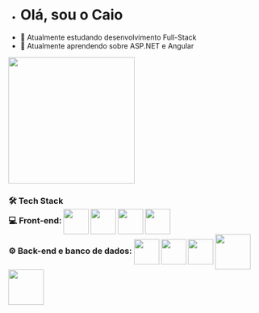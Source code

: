 - <h1> Olá, sou o Caio
- 👀 Atualmente estudando desenvolvimento Full-Stack
- 🌱 Atualmente aprendendo sobre ASP.NET e Angular

<div style ="display:inline_block">
      <img height= "250em"  src = "https://github-readme-stats.vercel.app/api?username=Caiopsilvsa"> 
</div> 

<div style ="display:inline_block"> 
   <h3> 🛠 Tech Stack
 <div>
       💻  Front-end:
       <img align ="center" height = "50em" src="https://cdn.jsdelivr.net/gh/devicons/devicon/icons/angularjs/angularjs-plain.svg"/>  
       <img align ="center" height=  "50cm" src="https://cdn.jsdelivr.net/gh/devicons/devicon/icons/react/react-original.svg" />
       <img align ="center" height = "50em" src="https://img.icons8.com/color/48/000000/javascript--v1.png"/>   
       <img align ="center" height = "50em" src="https://img.icons8.com/color/48/000000/typescript.png"/>   
  </div>      
         
  <div>
       ⚙️  Back-end e banco de dados:
        <img align ="center"height="50cm" src="https://cdn.jsdelivr.net/gh/devicons/devicon/icons/dotnetcore/dotnetcore-original.svg" />
        <img align ="center"height="50cm" src="https://cdn.jsdelivr.net/gh/devicons/devicon/icons/csharp/csharp-original.svg" />
        <img align ="center"height="50cm" src="https://cdn.jsdelivr.net/gh/devicons/devicon/icons/nodejs/nodejs-original.svg" />
        <img align ="center"height="70cm" src="https://cdn.jsdelivr.net/gh/devicons/devicon/icons/microsoftsqlserver/microsoftsqlserver-plain-wordmark.svg" />
        <img align ="center"height="70cm" src="https://cdn.jsdelivr.net/gh/devicons/devicon/icons/mysql/mysql-original-wordmark.svg" />
  </div>             
</div> 
